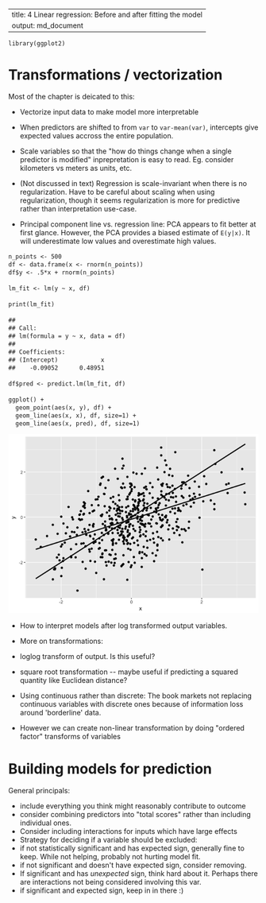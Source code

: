 <table>
<tbody>
<tr class="odd">
<td>title: 4 Linear regression: Before and after fitting the model</td>
</tr>
<tr class="even">
<td>output: md_document</td>
</tr>
</tbody>
</table>

    library(ggplot2)

Transformations / vectorization
===============================

Most of the chapter is deicated to this:

-   Vectorize input data to make model more interpretable

-   When predictors are shifted to from `var` to `var-mean(var)`,
    intercepts give expected values accross the entire population.
-   Scale variables so that the "how do things change when a single
    predictor is modified" inprepretation is easy to read. Eg. consider
    kilometers vs meters as units, etc.
-   (Not discussed in text) Regression is scale-invariant when there is
    no regularization. Have to be careful about scaling when using
    regularization, though it seems regularization is more for
    predictive rather than interpretation use-case.
-   Principal component line vs. regression line: PCA appears to fit
    better at first glance. However, the PCA provides a biased estimate
    of `E(y|x)`. It will underestimate low values and overestimate high
    values.

<!-- -->

    n_points <- 500
    df <- data.frame(x <- rnorm(n_points))
    df$y <- .5*x + rnorm(n_points)

    lm_fit <- lm(y ~ x, df)

    print(lm_fit)

    ## 
    ## Call:
    ## lm(formula = y ~ x, data = df)
    ## 
    ## Coefficients:
    ## (Intercept)            x  
    ##    -0.09052      0.48951

    df$pred <- predict.lm(lm_fit, df)

    ggplot() +
      geom_point(aes(x, y), df) +
      geom_line(aes(x, x), df, size=1) +
      geom_line(aes(x, pred), df, size=1)

![](4_files/figure-markdown_strict/unnamed-chunk-2-1.png)

-   How to interpret models after log transformed output variables.
-   More on transformations:

-   loglog transform of output. Is this useful?
-   square root transformation -- maybe useful if predicting a squared
    quantity like Euclidean distance?
-   Using continuous rather than discrete: The book markets not
    replacing continuous variables with discrete ones because of
    information loss around 'borderline' data.
-   However we can create non-linear transformation by doing "ordered
    factor" transforms of variables

Building models for prediction
==============================

General principals:

-   include everything you think might reasonably contribute to outcome
-   consider combining predictors into "total scores" rather than
    including individual ones.
-   Consider including interactions for inputs which have large effects
-   Strategy for deciding if a variable should be excluded:
-   if not statistically significant and has expected sign, generally
    fine to keep. While not helping, probably not hurting model fit.
-   if not significant and doesn't have expected sign, consider
    removing.
-   If significant and has *unexpected* sign, think hard about it.
    Perhaps there are interactions not being considered involving this
    var.
-   if significant and expected sign, keep in in there :)
